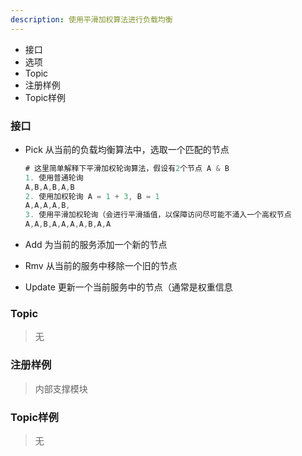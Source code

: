 ```yaml
---
description: 使用平滑加权算法进行负载均衡
---
```


* 接口
* 选项
* Topic
* 注册样例
* Topic样例

### 接口
* Pick 从当前的负载均衡算法中，选取一个匹配的节点
    
    ```go
    # 这里简单解释下平滑加权轮询算法，假设有2个节点 A & B
    1. 使用普通轮询
    A,B,A,B,A,B
    2. 使用加权轮询 A = 1 + 3, B = 1
    A,A,A,A,B,
    3. 使用平滑加权轮询（会进行平滑插值，以保障访问尽可能不涌入一个高权节点
    A,A,B,A,A,A,A,B,A,A
    ```

* Add 为当前的服务添加一个新的节点
* Rmv 从当前的服务中移除一个旧的节点
* Update 更新一个当前服务中的节点（通常是权重信息

### Topic
> 无

### 注册样例
> 内部支撑模块

### Topic样例
> 无